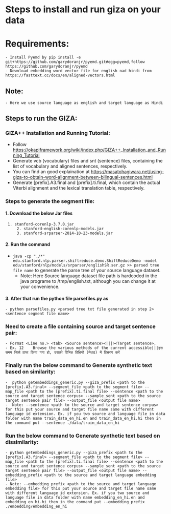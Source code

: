 # Steps to install and run giza on your data
# Requirements:
	- Install Pyemd by pip install -e git+https://github.com/garydoranjr/pyemd.git#egg=pyemd,follow https://github.com/garydoranjr/pyemd
	- Download embedding word vector file for english nad hindi from https://fasttext.cc/docs/en/aligned-vectors.html

## Note:
	- Here we use source language as english and target language as Hindi
## Steps to run the GIZA:
###  GIZA++ Installation and Running Tutorial:
- Follow https://okapiframework.org/wiki/index.php/GIZA++_Installation_and_Running_Tutorial
- Generate vcb (vocabulary) files and snt (sentence) files, containing the list of vocabulary and aligned sentences, respectively.
- You can find an good explaination at https://masatohagiwara.net/using-giza-to-obtain-word-alignment-between-bilingual-sentences.html
- Generate [prefix].A3.final and [prefix].ti.final, which contain the actual Viterbi alignment and the lexical translation table, respectively.



### Steps to generate the segment file:

#### 1. Download the below Jar files
	 1. stanford-corenlp-3.7.0.jar 
         2. stanford-english-corenlp-models.jar
         3. stanford-srparser-2014-10-23-models.jar

#### 2. Run the command 
- `java -cp "./*"  edu.stanford.nlp.parser.shiftreduce.demo.ShiftReduceDemo -model edu/stanford/nlp/models/srparser/englishSR.ser.gz >> parsed tree file name` to generate the parse tree of your source language dataset.
   - Note: Here Source language dataset file path is hardcoded in the java programe to /tmp/english.txt, although you can change it at your convenience.

#### 3. After that run the python file parsefiles.py as 
    - python parsefiles.py <parsed tree txt file generated in step 2> <sentence segment file name>

### Need to create a file containing source and target sentence pair:
	- Format <Line no.> <tab> <Source sentence><|||><Target sentence>, 
	- Ex. 12	Browse the various methods of the current accessible|||इस समय जिसे प्राप्त किया गया हो, उसकी विभिन्न विधियों (मेथड) में विचरण करें

### Finally run the below command to Generate synthetic text based on similarity:
	-  python getembeddings_generic.py --giza_prefix <path to the [prefix].A3.final> --segment_file <path to the segment file> --map_file <path to the [prefix].ti.final file> --sentence <path to the source and target sentence corpus> --sample_sent <path to the source target sentence pair file> --output_file <output file name>
	-  Note: --sentence <path to the source and target sentence corpus> for this put your source and target file name same with different language id extension. Ex. if you two source and language file in data folder with name train_data_en_hi.en and train_data_en_hi.hi then in the command put --sentence ./data/train_data_en_hi 

### Run the below command to Generate synthetic text based on dissimilarity:
	- python getembeddings_generic.py --giza_prefix <path to the [prefix].A3.final> --segment_file <path to the segment file> --map_file <path to the [prefix].ti.final file> --sentence <path to the source and target sentence corpus> --sample_sent <path to the source target sentence pair file> --output_file <output file name> --embedding_prefix <path to the source and target language embedding file>
	- Note: --embedding_prefix <path to the source and target language embedding file> for this put your source and target file name same with different language id extension. Ex. if you two source and language file in data folder with name embedding_en_hi.en and embedding_en_hi.hi then in the command put --embedding_prefix ./embedding/embedding_en_hi
